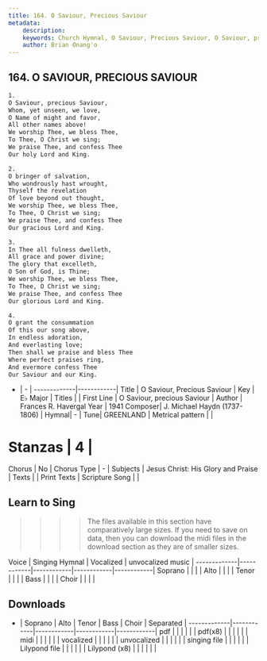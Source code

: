 ```yaml
---
title: 164. O Saviour, Precious Saviour
metadata:
    description: 
    keywords: Church Hymnal, O Saviour, Precious Saviour, O Saviour, precious Saviour, 
    author: Brian Onang'o
---
```



## 164. O SAVIOUR, PRECIOUS SAVIOUR

```txt
1.
O Saviour, precious Saviour, 
Whom, yet unseen, we love, 
O Name of might and favor, 
All other names above! 
We worship Thee, we bless Thee, 
To Thee, O Christ we sing; 
We praise Thee, and confess Thee 
Our holy Lord and King. 

2.
O bringer of salvation, 
Who wondrously hast wrought, 
Thyself the revelation 
Of love beyond out thought, 
We worship Thee, we bless Thee, 
To Thee, O Christ we sing; 
We praise Thee, and confess Thee 
Our gracious Lord and King. 

3.
In Thee all fulness dwelleth, 
All grace and power divine; 
The glory that excelleth, 
O Son of God, is Thine; 
We worship Thee, we bless Thee, 
To Thee, O Christ we sing; 
We praise Thee, and confess Thee 
Our glorious Lord and King. 

4.
O grant the consummation 
Of this our song above, 
In endless adoration, 
And everlasting love; 
Then shall we praise and bless Thee 
Where perfect praises ring, 
And evermore confess Thee 
Our Saviour and our King.

```

- |   -  |
-------------|------------|
Title | O Saviour, Precious Saviour |
Key | E♭ Major |
Titles |  |
First Line | O Saviour, precious Saviour |
Author | Frances R. Havergal
Year | 1941
Composer| J. Michael Haydn (1737-1806) |
Hymnal|  - |
Tune| GREENLAND |
Metrical pattern | |
# Stanzas | 4 |
Chorus | No |
Chorus Type | - |
Subjects | Jesus Christ: His Glory and Praise |
Texts |  |
Print Texts | 
Scripture Song |  |
  
## Learn to Sing

>>>> The files available in this section have comparatively large sizes. If you need to save on data, then you can download the midi files in the download section as they are of smaller sizes.

Voice |  Singing Hymnal | Vocalized | unvocalized music |
-------------|------------|------------|------------|------------|
Soprano | | | |
Alto | | | |
Tenor | | | |
Bass | | | |
Choir | | | |

## Downloads

- |  Soprano | Alto | Tenor | Bass | Choir | Separated |
-------------|------------|------------|------------|------------|
pdf | | | | | |
pdf(x8) | | | | | |
midi | | | | | |
vocalized | | | | | |
unvocalized | | | | | |
singing file | | | | | |
Lilypond file | | | | | |
Lilypond (x8) | | | | | |
  